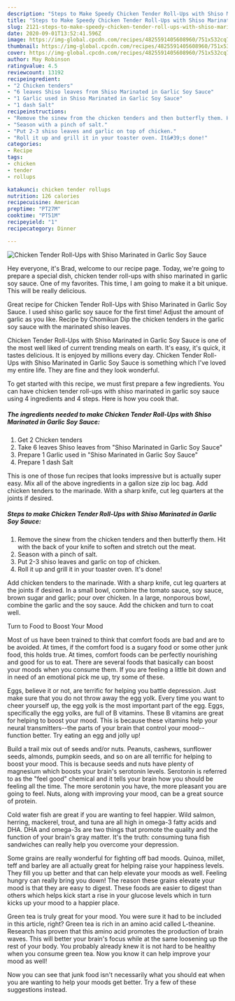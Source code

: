 ```yaml
---
description: "Steps to Make Speedy Chicken Tender Roll-Ups with Shiso Marinated in Garlic Soy Sauce"
title: "Steps to Make Speedy Chicken Tender Roll-Ups with Shiso Marinated in Garlic Soy Sauce"
slug: 2121-steps-to-make-speedy-chicken-tender-roll-ups-with-shiso-marinated-in-garlic-soy-sauce
date: 2020-09-01T13:52:41.596Z
image: https://img-global.cpcdn.com/recipes/4825591405608960/751x532cq70/chicken-tender-roll-ups-with-shiso-marinated-in-garlic-soy-sauce-recipe-main-photo.jpg
thumbnail: https://img-global.cpcdn.com/recipes/4825591405608960/751x532cq70/chicken-tender-roll-ups-with-shiso-marinated-in-garlic-soy-sauce-recipe-main-photo.jpg
cover: https://img-global.cpcdn.com/recipes/4825591405608960/751x532cq70/chicken-tender-roll-ups-with-shiso-marinated-in-garlic-soy-sauce-recipe-main-photo.jpg
author: May Robinson
ratingvalue: 4.5
reviewcount: 13192
recipeingredient:
- "2 Chicken tenders"
- "6 leaves Shiso leaves from Shiso Marinated in Garlic Soy Sauce"
- "1 Garlic used in Shiso Marinated in Garlic Soy Sauce"
- "1 dash Salt"
recipeinstructions:
- "Remove the sinew from the chicken tenders and then butterfly them. Hit with the back of your knife to soften and stretch out the meat."
- "Season with a pinch of salt."
- "Put 2-3 shiso leaves and garlic on top of chicken."
- "Roll it up and grill it in your toaster oven. It&#39;s done!"
categories:
- Recipe
tags:
- chicken
- tender
- rollups

katakunci: chicken tender rollups 
nutrition: 126 calories
recipecuisine: American
preptime: "PT27M"
cooktime: "PT51M"
recipeyield: "1"
recipecategory: Dinner

---
```



![Chicken Tender Roll-Ups with Shiso Marinated in Garlic Soy Sauce](https://img-global.cpcdn.com/recipes/4825591405608960/751x532cq70/chicken-tender-roll-ups-with-shiso-marinated-in-garlic-soy-sauce-recipe-main-photo.jpg)

Hey everyone, it's Brad, welcome to our recipe page. Today, we're going to prepare a special dish, chicken tender roll-ups with shiso marinated in garlic soy sauce. One of my favorites. This time, I am going to make it a bit unique. This will be really delicious.

Great recipe for Chicken Tender Roll-Ups with Shiso Marinated in Garlic Soy Sauce. I used shiso garlic soy sauce for the first time! Adjust the amount of garlic as you like. Recipe by Chomikun Dip the chicken tenders in the garlic soy sauce with the marinated shiso leaves.

Chicken Tender Roll-Ups with Shiso Marinated in Garlic Soy Sauce is one of the most well liked of current trending meals on earth. It's easy, it's quick, it tastes delicious. It is enjoyed by millions every day. Chicken Tender Roll-Ups with Shiso Marinated in Garlic Soy Sauce is something which I've loved my entire life. They are fine and they look wonderful.


To get started with this recipe, we must first prepare a few ingredients. You can have chicken tender roll-ups with shiso marinated in garlic soy sauce using 4 ingredients and 4 steps. Here is how you cook that.

<!--inarticleads1-->

##### The ingredients needed to make Chicken Tender Roll-Ups with Shiso Marinated in Garlic Soy Sauce:

1. Get 2 Chicken tenders
1. Take 6 leaves Shiso leaves from &#34;Shiso Marinated in Garlic Soy Sauce&#34;
1. Prepare 1 Garlic used in &#34;Shiso Marinated in Garlic Soy Sauce&#34;
1. Prepare 1 dash Salt


This is one of those fun recipes that looks impressive but is actually super easy. Mix all of the above ingredients in a gallon size zip loc bag. Add chicken tenders to the marinade. With a sharp knife, cut leg quarters at the joints if desired. 

<!--inarticleads2-->

##### Steps to make Chicken Tender Roll-Ups with Shiso Marinated in Garlic Soy Sauce:

1. Remove the sinew from the chicken tenders and then butterfly them. Hit with the back of your knife to soften and stretch out the meat.
1. Season with a pinch of salt.
1. Put 2-3 shiso leaves and garlic on top of chicken.
1. Roll it up and grill it in your toaster oven. It&#39;s done!


Add chicken tenders to the marinade. With a sharp knife, cut leg quarters at the joints if desired. In a small bowl, combine the tomato sauce, soy sauce, brown sugar and garlic; pour over chicken. In a large, nonporous bowl, combine the garlic and the soy sauce. Add the chicken and turn to coat well. 

Turn to Food to Boost Your Mood


Most of us have been trained to think that comfort foods are bad and are to be avoided. At times, if the comfort food is a sugary food or some other junk food, this holds true. At times, comfort foods can be perfectly nourishing and good for us to eat. There are several foods that basically can boost your moods when you consume them. If you are feeling a little bit down and in need of an emotional pick me up, try some of these.

Eggs, believe it or not, are terrific for helping you battle depression. Just make sure that you do not throw away the egg yolk. Every time you want to cheer yourself up, the egg yolk is the most important part of the egg. Eggs, specifically the egg yolks, are full of B vitamins. These B vitamins are great for helping to boost your mood. This is because these vitamins help your neural transmitters--the parts of your brain that control your mood--function better. Try eating an egg and jolly up!

Build a trail mix out of seeds and/or nuts. Peanuts, cashews, sunflower seeds, almonds, pumpkin seeds, and so on are all terrific for helping to boost your mood. This is because seeds and nuts have plenty of magnesium which boosts your brain's serotonin levels. Serotonin is referred to as the "feel good" chemical and it tells your brain how you should be feeling all the time. The more serotonin you have, the more pleasant you are going to feel. Nuts, along with improving your mood, can be a great source of protein.

Cold water fish are great if you are wanting to feel happier. Wild salmon, herring, mackerel, trout, and tuna are all high in omega-3 fatty acids and DHA. DHA and omega-3s are two things that promote the quality and the function of your brain's gray matter. It's the truth: consuming tuna fish sandwiches can really help you overcome your depression. 

Some grains are really wonderful for fighting off bad moods. Quinoa, millet, teff and barley are all actually great for helping raise your happiness levels. They fill you up better and that can help elevate your moods as well. Feeling hungry can really bring you down! The reason these grains elevate your mood is that they are easy to digest. These foods are easier to digest than others which helps kick start a rise in your glucose levels which in turn kicks up your mood to a happier place.

Green tea is truly great for your mood. You were sure it had to be included in this article, right? Green tea is rich in an amino acid called L-theanine. Research has proven that this amino acid promotes the production of brain waves. This will better your brain's focus while at the same loosening up the rest of your body. You probably already knew it is not hard to be healthy when you consume green tea. Now you know it can help improve your mood as well!

Now you can see that junk food isn't necessarily what you should eat when you are wanting to help your moods get better. Try  a few  of  these  suggestions  instead.

